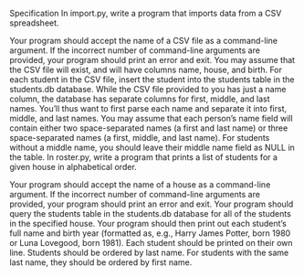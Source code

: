 Specification
In import.py, write a program that imports data from a CSV spreadsheet.

Your program should accept the name of a CSV file as a command-line argument.
If the incorrect number of command-line arguments are provided, your program should print an error and exit.
You may assume that the CSV file will exist, and will have columns name, house, and birth.
For each student in the CSV file, insert the student into the students table in the students.db database.
While the CSV file provided to you has just a name column, the database has separate columns for first, middle, and last names. You’ll thus want to first parse each name and separate it into first, middle, and last names. You may assume that each person’s name field will contain either two space-separated names (a first and last name) or three space-separated names (a first, middle, and last name). For students without a middle name, you should leave their middle name field as NULL in the table.
In roster.py, write a program that prints a list of students for a given house in alphabetical order.

Your program should accept the name of a house as a command-line argument.
If the incorrect number of command-line arguments are provided, your program should print an error and exit.
Your program should query the students table in the students.db database for all of the students in the specified house.
Your program should then print out each student’s full name and birth year (formatted as, e.g., Harry James Potter, born 1980 or Luna Lovegood, born 1981).
Each student should be printed on their own line.
Students should be ordered by last name. For students with the same last name, they should be ordered by first name.
